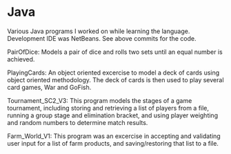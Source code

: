 # Java
Various Java programs I worked on while learning the language.
Development IDE was NetBeans.  See above commits for the code.

PairOfDice: 
Models a pair of dice and rolls two sets until an equal number is achieved.

PlayingCards: 
An object oriented excercise to model a deck of cards using object oriented methodology. The deck of cards is then used to play several card games, War and GoFish.

Tournament_SC2_V3:
This program models the stages of a game tournament, including storing and retrieving a list of players from a file, running a group stage and elimination bracket, and using player weighting and random numbers to determine match results.

Farm_World_V1:
This program was an excercise in accepting and validating user input for a list of farm products, and saving/restoring that list to a file.

